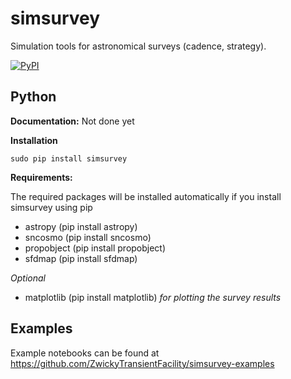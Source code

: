 # simsurvey
Simulation tools for astronomical surveys (cadence, strategy).


[![PyPI](https://img.shields.io/pypi/v/simsurvey.svg?style=flat-square)](https://pypi.python.org/pypi/simsurvey)

Python
------

**Documentation:** Not done yet

**Installation**
```
sudo pip install simsurvey
```
**Requirements:**

The required packages will be installed automatically if you install simsurvey using pip
- astropy (pip install astropy)
- sncosmo (pip install sncosmo)
- propobject (pip install propobject)
- sfdmap (pip install sfdmap)

_Optional_
- matplotlib (pip install matplotlib) _for plotting the survey results_

Examples
--------

Example notebooks can be found at https://github.com/ZwickyTransientFacility/simsurvey-examples
